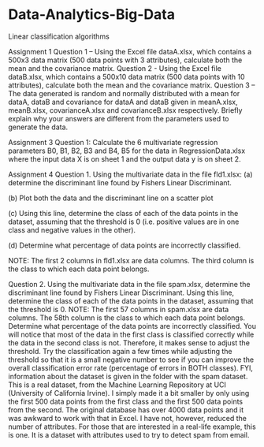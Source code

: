 # Data-Analytics-Big-Data
Linear classification algorithms

Assignment 1
Question 1 – Using the Excel file dataA.xlsx, which contains a 500x3 data matrix (500 data points with 3 attributes), calculate both the mean and the covariance matrix.
Question 2 - Using the Excel file dataB.xlsx, which contains a 500x10 data matrix (500 data points with 10 attributes), calculate both the mean and the covariance matrix.
Question 3 – The data generated is random and normally distributed with a mean for dataA, dataB and covariance for dataA and dataB given in meanA.xlsx, meanB.xlsx, covarianceA.xlsx and covarianceB.xlsx respectively. Briefly explain why your answers are different from the parameters used to generate the data.

Assignment 3
Question 1:
Calculate the 6 multivariate regression parameters B0, B1, B2, B3 and B4, B5 for the data in RegressionData.xlsx where the input data X is on sheet 1 and the output data y is on sheet 2.

Assignment 4
Question 1. 
Using the multivariate data in the file fld1.xlsx:
(a)	determine the discriminant line found by Fishers Linear Discriminant.

(b)	Plot both the data and the discriminant line on a scatter plot 

(c)	Using this line, determine the class of each of the data points in the dataset, assuming that the threshold is 0 (i.e. positive values are in one class and negative values in the other).  

(d)	Determine what percentage of data points are incorrectly classified. 

NOTE: The first 2 columns in fld1.xlsx are data columns. The third column is the class to which each data point belongs.

Question 2.
Using the multivariate data in the file spam.xlsx, determine the discriminant line found by Fishers Linear Discriminant. Using this line, determine the class of each of the data points in the dataset, assuming that the threshold is 0. 
NOTE: The first 57 columns in spam.xlsx are data columns. The 58th column is the class to which each data point belongs.
Determine what percentage of the data points are incorrectly classified. You will notice that most of the data in the first class is classified correctly while the data in the second class is not. Therefore, it makes sense to adjust the threshold. Try the classification again a few times while adjusting the threshold so that it is a small negative number to see if you can improve the overall classification error rate (percentage of errors in BOTH classes). 
FYI, information about the dataset is given in the folder with the spam dataset. This is a real dataset, from the Machine Learning Repository at UCI (University of California Irvine). I simply made it a bit smaller by only using the first 500 data points from the first class and the first 500 data points from the second. The original database has over 4000 data points and it was awkward to work with that in Excel. I have not, however, reduced the number of attributes. For those that are interested in a real-life example, this is one. It is a dataset with attributes used to try to detect spam from email. 
